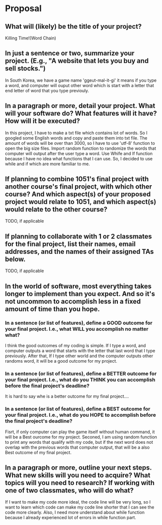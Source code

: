 # Proposal

## What will (likely) be the title of your project?

Killing Time!(Word Chain)

## In just a sentence or two, summarize your project. (E.g., "A website that lets you buy and sell stocks.")

In South Korea, we have a game name 'ggeut-mal-it-gi' it means if you type a word, and computer will ouput other word which is start with a letter that end letter of word that you type previouly. 

## In a paragraph or more, detail your project. What will your software do? What features will it have? How will it be executed?

In this project, I have to make a txt file which contains lot of words. So I googled some English words and copy and paste them into txt file. The amount of words will be over than 3000, so I have to use 'utf-8' function to open the big size files. Import random function to randomize the words that computer will output after the user type a word. Use Whife and If function because I have no idea what functions that I can use. So, I decided to use while and if which are more familiar to me. 

## If planning to combine 1051's final project with another course's final project, with which other course? And which aspect(s) of your proposed project would relate to 1051, and which aspect(s) would relate to the other course?

TODO, if applicable

## If planning to collaborate with 1 or 2 classmates for the final project, list their names, email addresses, and the names of their assigned TAs below.

TODO, if applicable

## In the world of software, most everything takes longer to implement than you expect. And so it's not uncommon to accomplish less in a fixed amount of time than you hope.

### In a sentence (or list of features), define a GOOD outcome for your final project. I.e., what WILL you accomplish no matter what?

I think the good outcomes of my coding is simple. If I type a word, and computer outputs a word that starts with the letter that last word that I type previously. After that, If I type other world and the computer outputs other randoms word, it will be a good outcome for my project. 

### In a sentence (or list of features), define a BETTER outcome for your final project. I.e., what do you THINK you can accomplish before the final project's deadline?

It is hard to say whe is a better outcome for my final project....

### In a sentence (or list of features), define a BEST outcome for your final project. I.e., what do you HOPE to accomplish before the final project's deadline?

Fisrt, if only computer can play the game itself without human command, it will be a Best ourcome for my project. Seconed, I am using random function to print any words that qualify with my code, but if the next word does not overlap with the previous words that computer output, that will be a also Best outcome of my final project. 

## In a paragraph or more, outline your next steps. What new skills will you need to acquire? What topics will you need to research? If working with one of two classmates, who will do what?

If I want to make my code more ideal, the code line will be very long, so I want to learn which code can make my code line shorter that I can see the code more clearly. Also, I need more understand about while function because I already experienced lot of errors in while function part. 

